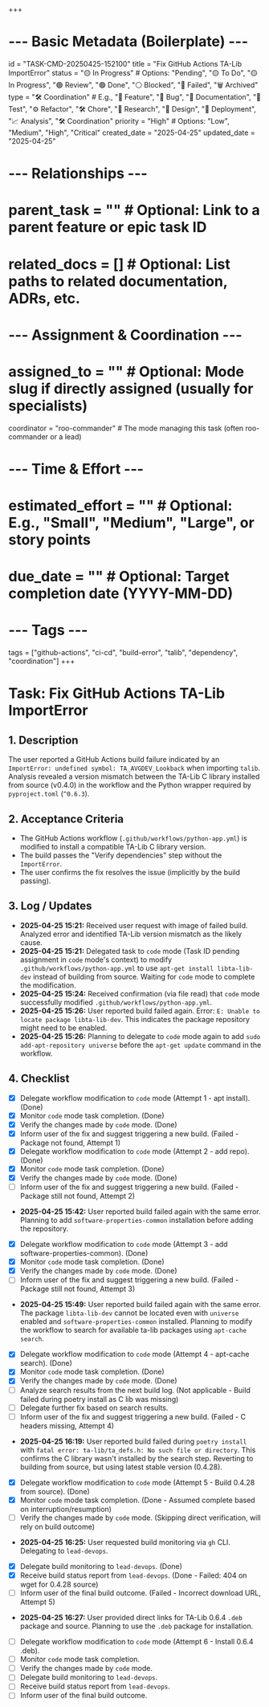 +++
# --- Basic Metadata (Boilerplate) ---
id = "TASK-CMD-20250425-152100"
title = "Fix GitHub Actions TA-Lib ImportError"
status = "🟡 In Progress" # Options: "Pending", "🟡 To Do", "🟡 In Progress", "🟣 Review", "🟢 Done", "⚪ Blocked", "🔴 Failed", "🗑️ Archived"
type = "🛠️ Coordination" # E.g., "🌟 Feature", "🐞 Bug", "📄 Documentation", "🧪 Test", "⚙️ Refactor", "🛠️ Chore", "🤔 Research", "🎨 Design", "🚀 Deployment", "📈 Analysis", "🛠️ Coordination"
priority = "High" # Options: "Low", "Medium", "High", "Critical"
created_date = "2025-04-25"
updated_date = "2025-04-25"
# --- Relationships ---
# parent_task = "" # Optional: Link to a parent feature or epic task ID
# related_docs = [] # Optional: List paths to related documentation, ADRs, etc.
# --- Assignment & Coordination ---
# assigned_to = "" # Optional: Mode slug if directly assigned (usually for specialists)
coordinator = "roo-commander" # The mode managing this task (often roo-commander or a lead)
# --- Time & Effort ---
# estimated_effort = "" # Optional: E.g., "Small", "Medium", "Large", or story points
# due_date = "" # Optional: Target completion date (YYYY-MM-DD)
# --- Tags ---
tags = ["github-actions", "ci-cd", "build-error", "talib", "dependency", "coordination"]
+++

# Task: Fix GitHub Actions TA-Lib ImportError

## 1. Description

The user reported a GitHub Actions build failure indicated by an `ImportError: undefined symbol: TA_AVGDEV_Lookback` when importing `talib`. Analysis revealed a version mismatch between the TA-Lib C library installed from source (v0.4.0) in the workflow and the Python wrapper required by `pyproject.toml` (`^0.6.3`).

## 2. Acceptance Criteria

*   The GitHub Actions workflow (`.github/workflows/python-app.yml`) is modified to install a compatible TA-Lib C library version.
*   The build passes the "Verify dependencies" step without the `ImportError`.
*   The user confirms the fix resolves the issue (implicitly by the build passing).

## 3. Log / Updates

*   **2025-04-25 15:21:** Received user request with image of failed build. Analyzed error and identified TA-Lib version mismatch as the likely cause.
*   **2025-04-25 15:21:** Delegated task to `code` mode (Task ID pending assignment in `code` mode's context) to modify `.github/workflows/python-app.yml` to use `apt-get install libta-lib-dev` instead of building from source. Waiting for `code` mode to complete the modification.
*   **2025-04-25 15:24:** Received confirmation (via file read) that `code` mode successfully modified `.github/workflows/python-app.yml`.
*   **2025-04-25 15:26:** User reported build failed again. Error: `E: Unable to locate package libta-lib-dev`. This indicates the package repository might need to be enabled.
*   **2025-04-25 15:26:** Planning to delegate to `code` mode again to add `sudo add-apt-repository universe` before the `apt-get update` command in the workflow.

## 4. Checklist

*   [x] Delegate workflow modification to `code` mode (Attempt 1 - apt install). (Done)
*   [x] Monitor `code` mode task completion. (Done)
*   [x] Verify the changes made by `code` mode. (Done)
*   [x] Inform user of the fix and suggest triggering a new build. (Failed - Package not found, Attempt 1)
*   [x] Delegate workflow modification to `code` mode (Attempt 2 - add repo). (Done)
*   [x] Monitor `code` mode task completion. (Done)
*   [x] Verify the changes made by `code` mode. (Done)
*   [ ] Inform user of the fix and suggest triggering a new build. (Failed - Package still not found, Attempt 2)
*   **2025-04-25 15:42:** User reported build failed again with the same error. Planning to add `software-properties-common` installation before adding the repository.
*   [x] Delegate workflow modification to `code` mode (Attempt 3 - add software-properties-common). (Done)
*   [x] Monitor `code` mode task completion. (Done)
*   [x] Verify the changes made by `code` mode. (Done)
*   [ ] Inform user of the fix and suggest triggering a new build. (Failed - Package still not found, Attempt 3)
*   **2025-04-25 15:49:** User reported build failed again with the same error. The package `libta-lib-dev` cannot be located even with `universe` enabled and `software-properties-common` installed. Planning to modify the workflow to search for available ta-lib packages using `apt-cache search`.
*   [x] Delegate workflow modification to `code` mode (Attempt 4 - apt-cache search). (Done)
*   [x] Monitor `code` mode task completion. (Done)
*   [x] Verify the changes made by `code` mode. (Done)
*   [ ] Analyze search results from the next build log. (Not applicable - Build failed during poetry install as C lib was missing)
*   [ ] Delegate further fix based on search results.
*   [ ] Inform user of the fix and suggest triggering a new build. (Failed - C headers missing, Attempt 4)
*   **2025-04-25 16:19:** User reported build failed during `poetry install` with `fatal error: ta-lib/ta_defs.h: No such file or directory`. This confirms the C library wasn't installed by the search step. Reverting to building from source, but using latest stable version (0.4.28).
*   [x] Delegate workflow modification to `code` mode (Attempt 5 - Build 0.4.28 from source). (Done)
*   [x] Monitor `code` mode task completion. (Done - Assumed complete based on interruption/resumption)
*   [ ] Verify the changes made by `code` mode. (Skipping direct verification, will rely on build outcome)
*   **2025-04-25 16:25:** User requested build monitoring via `gh` CLI. Delegating to `lead-devops`.
*   [x] Delegate build monitoring to `lead-devops`. (Done)
*   [x] Receive build status report from `lead-devops`. (Done - Failed: 404 on wget for 0.4.28 source)
*   [ ] Inform user of the final build outcome. (Failed - Incorrect download URL, Attempt 5)
*   **2025-04-25 16:27:** User provided direct links for TA-Lib 0.6.4 `.deb` package and source. Planning to use the `.deb` package for installation.
*   [ ] Delegate workflow modification to `code` mode (Attempt 6 - Install 0.6.4 .deb).
*   [ ] Monitor `code` mode task completion.
*   [ ] Verify the changes made by `code` mode.
*   [ ] Delegate build monitoring to `lead-devops`.
*   [ ] Receive build status report from `lead-devops`.
*   [ ] Inform user of the final build outcome.